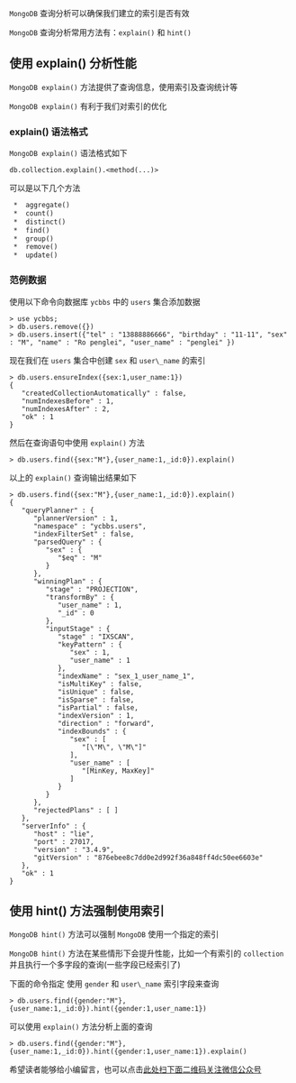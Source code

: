 `MongoDB` 查询分析可以确保我们建立的索引是否有效

`MongoDB` 查询分析常用方法有：`explain()` 和 `hint()`

## 使用 explain() 分析性能 ##

`MongoDB explain()` 方法提供了查询信息，使用索引及查询统计等

`MongoDB explain()` 有利于我们对索引的优化

### explain() 语法格式 ###

`MongoDB explain()` 语法格式如下

```
db.collection.explain().<method(...)>
```

<method> 可以是以下几个方法

```html
 *  aggregate()
 *  count()
 *  distinct()
 *  find()
 *  group()
 *  remove()
 *  update()
```

### 范例数据 ###

使用以下命令向数据库 `ycbbs` 中的 `users` 集合添加数据

```
> use ycbbs;
> db.users.remove({})
> db.users.insert({"tel" : "13888886666", "birthday" : "11-11", "sex" : "M", "name" : "Ro penglei", "user_name" : "penglei" })
```

现在我们在 `users` 集合中创建 `sex` 和 `user\_name` 的索引

```
> db.users.ensureIndex({sex:1,user_name:1})
{
   "createdCollectionAutomatically" : false,
   "numIndexesBefore" : 1,
   "numIndexesAfter" : 2,
   "ok" : 1
}
```

然后在查询语句中使用 `explain()` 方法

```
> db.users.find({sex:"M"},{user_name:1,_id:0}).explain()
```

以上的 `explain()` 查询输出结果如下

```
> db.users.find({sex:"M"},{user_name:1,_id:0}).explain()
{
   "queryPlanner" : {
      "plannerVersion" : 1,
      "namespace" : "ycbbs.users",
      "indexFilterSet" : false,
      "parsedQuery" : {
         "sex" : {
            "$eq" : "M"
         }
      },
      "winningPlan" : {
         "stage" : "PROJECTION",
         "transformBy" : {
            "user_name" : 1,
            "_id" : 0
         },
         "inputStage" : {
            "stage" : "IXSCAN",
            "keyPattern" : {
               "sex" : 1,
               "user_name" : 1
            },
            "indexName" : "sex_1_user_name_1",
            "isMultiKey" : false,
            "isUnique" : false,
            "isSparse" : false,
            "isPartial" : false,
            "indexVersion" : 1,
            "direction" : "forward",
            "indexBounds" : {
               "sex" : [
                  "[\"M\", \"M\"]"
               ],
               "user_name" : [
                  "[MinKey, MaxKey]"
               ]
            }
         }
      },
      "rejectedPlans" : [ ]
   },
   "serverInfo" : {
      "host" : "lie",
      "port" : 27017,
      "version" : "3.4.9",
      "gitVersion" : "876ebee8c7dd0e2d992f36a848ff4dc50ee6603e"
   },
   "ok" : 1
}
```

## 使用 hint() 方法强制使用索引 ##

`MongoDB hint()` 方法可以强制 `MongoDB` 使用一个指定的索引

`MongoDB hint()` 方法在某些情形下会提升性能，比如一个有索引的 `collection` 并且执行一个多字段的查询(一些字段已经索引了)

下面的命令指定 使用 `gender` 和 `user\_name` 索引字段来查询

```
> db.users.find({gender:"M"},{user_name:1,_id:0}).hint({gender:1,user_name:1})
```

可以使用 `explain()` 方法分析上面的查询

```
> db.users.find({gender:"M"},{user_name:1,_id:0}).hint({gender:1,user_name:1}).explain()
```

希望读者能够给小编留言，也可以点击[此处扫下面二维码关注微信公众号](https://www.ycbbs.vip/?p=28 "此处扫下面二维码关注微信公众号")